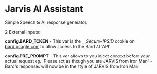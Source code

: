 # Jarvis AI Assistant

Simple Speech to AI response generator. 

2 External inputs:

**config.BARD_TOKEN** - This var is the ___Secure-1PSID_ cookie on [bard.google.com](https://www.bard.google.com) to allow access to the Bard AI 'API'

**config.PRE_PROMPT** - This var allows to you inject context before your actual request eg. 'Please act as though you are JARVIS from Iron Man' - Bard's 
responses will now be in the style of JARVIS from Iron Man
